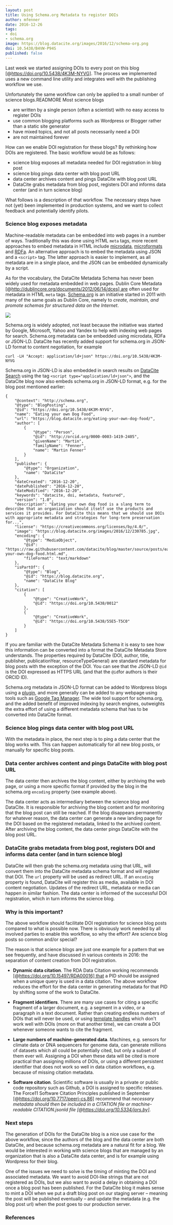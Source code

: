 ```yaml
---
layout: post
title: Using Schema.org Metadata to register DOIs
author: mfenner
date: 2016-12-26
tags:
- doi
- schema.org
image: https://blog.datacite.org/images/2016/12/schema-org.png
doi: 10.5438/B4VW-P94S
published: false
---
```

Last week we started assigning DOIs to every post on this blog [@https://doi.org/10.5438/4K3M-NYVG]. The process we implemented uses a new command line utility and integrates well with the publishing workflow we use.

Unfortunately the same workflow can only be applied to a small number of science blogs.READMORE Most science blogs

* are written by a single person (often a scientist) with no easy access to register DOIs
* use common blogging platforms such as Wordpress or Blogger rather than a static site generator
* have mixed topics, and not all posts necessarily need a DOI
* are not maintained forever

How can we enable DOI registration for these blogs? By rethinking how DOIs are registered. The basic workflow would be as follows:

* science blog exposes all metadata needed for DOI registration in blog post
* science blog pings data center with blog post URL
* data center archives content and pings DataCite with blog post URL
* DataCite grabs metadata from blog post, registers DOI and informs data center (and in turn science blog)

What follows is a description of that workflow. The necessary steps have not (yet) been implemented in production systems, and we want to collect feedback and potentially identify pilots.

### Science blog exposes metadata

Machine-readable metadata can be embedded into web pages in a number of ways. Traditionally this was done using HTML `meta` tags, more recent approaches to embed metadata in HTML include [microdata](https://html.spec.whatwg.org/multipage/microdata.html), [microformats](http://microformats.org/) and [RDFa](https://www.w3.org/TR/2015/NOTE-rdfa-primer-20150317/). An alternative approach is to embed the metadata using JSON and a `<script>` tag. The latter approach is easier to implement, as all metadata are in a single place, and the JSON can be embedded dynamically by a script.

As for the vocabulary, the DataCite Metadata Schema has never been widely used for metadata embedded in web pages. Dublin Core Metadata [@http://dublincore.org/documents/2012/06/14/dces] are often used for metadata in HTML `meta` tags. [Schema.org](https://schema.org/) is an initiative started in 2011 with many of the same goals as Dublin Core, namely to *create, maintain, and promote schemas for structured data on the Internet*.

![](/images/2016/12/schema-org.png)

Schema.org is widely adopted, not least because the initiative was started by Google, Microsoft, Yahoo and Yandex to help with indexing web pages for search. Schema.org metadata can be embedded using microdata, RDFa or JSON-LD. DataCite has recently added support for schema.org in JSON-LD format to content negotiation, for example

```
curl -LH "Accept: application/ld+json" https://doi.org/10.5438/4K3M-NYVG
```

Schema.org in JSON-LD is also embedded in search results on [DataCite Search](https://search.datacite.org) using the tag `<script type="application/ld+json">`, and the DataCite blog now also embeds schema.org in JSON-LD format, e.g. for the blog post mentioned earlier:

```{json}
{
    "@context": "http://schema.org",
    "@type": "BlogPosting",
    "@id": "https://doi.org/10.5438/4K3M-NYVG",
    "name": "Eating your own Dog Food",
    "url": "https://blog.datacite.org/eating-your-own-dog-food/",
    "author": [
        {
            "@type": "Person",
            "@id": "http://orcid.org/0000-0003-1419-2405",
            "givenName": "Martin",
            "familyName": "Fenner",
            "name": "Martin Fenner"
        }
    ],
    "publisher": {
        "@type": "Organization",
        "name": "DataCite"
    },
    "dateCreated": "2016-12-20",
    "datePublished": "2016-12-20",
    "dateModified": "2016-12-20",
    "keywords": "datacite, doi, metadata, featured",
    "version": "1.0",
    "description": "Eating your own dog food is a slang term to describe that an organization should itself use the products and services it provides. For DataCite this means that we should use DOIs with appropriate metadata and strategies for long-term preservation for...",
    "license": "https://creativecommons.org/licenses/by/4.0/",
    "image": "https://blog.datacite.org/images/2016/12/230785.jpg",
    "encoding": {
        "@type": "MediaObject",
        "@id": "https://raw.githubusercontent.com/datacite/blog/master/source/posts/eating-your-own-dog-food.html.md",
        "fileFormat": "text/markdown"
    },
    "isPartOf": {
        "@type": "Blog",
        "@id": "https://blog.datacite.org",
        "name": "DataCite Blog"
    },
    "citation": [
        {
            "@type": "CreativeWork",
            "@id": "https://doi.org/10.5438/0012"
        },
        {
            "@type": "CreativeWork",
            "@id": "https://doi.org/10.5438/55E5-T5C0"
        }
    ]
}
```

If you are familiar with the DataCite Metadata Schema it is easy to see how this information can be converted into a format the DataCite Metadata Store understands. The properties required by DataCite (DOI, author, title, publisher, publicationYear, resourceTypeGeneral) are standard metadata for blog posts with the exception of the DOI. You can see that the JSON-LD `@id` is the DOI expressed as HTTPS URL (and that the `@id`for authors is their ORCID ID).

Schema.org metadata in JSON-LD format can be added to Wordpress blogs using a [plugin](https://wordpress.org/plugins/wp-structuring-markup/), and more generally can be added to any webpage using tools such as [Google Tag Manager](https://moz.com/blog/using-google-tag-manager-to-dynamically-generate-schema-org-json-ld-tags). The wide tool support for schema.org, and the added benefit of improved indexing by search engines, outweights the extra effort of using a different metadata schema that has to be converted into DataCite format.

### Science blog pings data center with blog post URL

With the metadata in place, the next step is to ping a data center that the blog works with. This can happen automatically for all new blog posts, or manually for specific blog posts.

### Data center archives content and pings DataCite with blog post URL

The data center then archives the blog content, either by archiving the web page, or using a more specific format if provided by the blog in the schema.org `encoding` property (see example above).

The data center acts as intermediary between the science blog and DataCite. It is responsible for archiving the blog content and for monitoring that the blog post can still be reached. If the blog disappears permanently for whatever reason, the data center can generate a new landing page for the DOI based on the registered metadata, linked to the archived content. After archiving the blog content, the data center pings DataCite with the blog post URL.

### DataCite grabs metadata from blog post, registers DOI and informs data center (and in turn science blog)

DataCite will then grab the schema.org metadata using that URL, will convert them into the DataCite metadata schema format and will register that DOI. The `url` property will be used as redirect URL. If an `encoding` property is found, DataCite will register this as media, available in DOI content negotiation. Updates of the redirect URL, metadata or media can happen in similar fashion. The data center is informed of the successful DOI registration, which in turn informs the science blog.

### Why is this important?

The above workflow should facilitate DOI registration for science blog posts compared to what is possible now. There is obviously work needed by all involved parties to enable this workflow, so why the effort? Are science blog posts so common and/or special?

The reason is that science blogs are just one example for a pattern that we see frequently, and have discussed in various contexts in 2016: the separation of content creation from DOI registration.

* **Dynamic data citation**. The RDA Data Citation working recommends [@https://doi.org/10.15497/RDA00016] that a PID should be assigned when a unique query is used in a data citation. The above workflow reduces the effort for the data center in generating metadata for that PID by shifting some of the work to DataCite.

* **Fragment identifiers**. There are many use cases for citing a specific fragment of a larger document, e.g. a segment in a video, or a paragraph in a text document. Rather than creating endless numbers of DOIs that will never be used, or using [template handles](https://www.doi.org/doi_handbook/5_Applications.html#5.8) which don't work well with DOIs (more on that another time), we can create a DOI whenever someone wants to cite the fragment.

* **Large numbers of machine-generated data**. Machines, e.g. sensors for climate data or DNA sequencers for genome data, can generate millions of datasets which all could be potentially cited, but only a subset of them ever will. Assigning a DOI when these data will be cited is more practical than assigning millions of DOIs, or using a different persistent identifier that does not work so well in data citation workflows, e.g. because of missing citation metadata.

* **Software citation**. Scientific software is usually in a private or public code repository such as Github, a DOI is assigned to specific releases. The Force11 Software Citation Principles published in September [@https://doi.org/10.7717/peerj-cs.86] recommend that *necessary metadata should then be included in a CITATION file or machine-readable CITATION.jsonld file [@https://doi.org/10.5334/jors.by]*.

### Next steps

The generation of DOIs for the DataCite blog is a nice use case for the above workflow, since the authors of the blog and the data center are both DataCite, and because schema.org metadata are a natural fit for a blog. We would be interested in working with science blogs that are managed by an organization that is also a DataCite data center, and is for example using Wordpress for their blog.

One of the issues we need to solve is the timing of minting the DOI and associated metadata. We want to avoid DOI-like strings that are not registered as DOIs, but we also want to avoid a delay in obtaining a DOI once a blog post has been published. For the DataCite blog it makes sense to mint a DOI when we put a draft blog post on our staging server – meaning the post will be published eventually – and update the metadata (e.g. the blog post url) when the post goes to our production server.

### References
